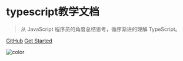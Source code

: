 # typescript教学文档

> 从 JavaScript 程序员的角度总结思考，循序渐进的理解 TypeScript。

[GitHub](https://github.com/wuhaohao1234/tpescript-docs)
[Get Started](#简介)


![color](#3f3f3f)

